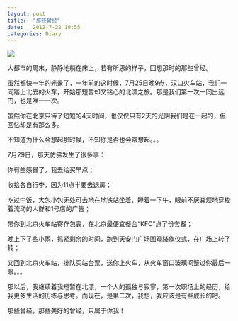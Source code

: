 ```yaml
---
layout: post
title:  "那些曾经"
date:   2012-7-22 10:55
categories: Diary
---
```


![](https://i.imgur.com/Ztr8c46.jpg)

大都市的周末，静静地躺在床上，若有所思的样子，回想那时的那些曾经。

虽然都快一年的光景了，一年前的这时候，7月25日晚9点，汉口火车站，我们一同踏上北去的火车，开始那短暂却又铭心的北漂之旅。那是我们第一次一同出远门，也是唯一一次。

虽然你在北京只待了短短的4天时间，也仅仅只有2天的光阴我们是在一起的，但回忆却是有那么多。

不知道为什么会想起那时候，不知你是否也会常想起。。。

7月29日，那天仿佛发生了很多事：

你有些感冒了，我去给买早点；

收拾各自行李，因为11点半要去退房；

吃过中饭，大包小包无处可去地在地铁站坐着、睡着一下午，眼前不厌其烦地穿梭着流动的人群和1号店的广告；

带你到北京火车站寄存包裹，在北京最便宜餐台“KFC”点了份套餐；

晚上下了些小雨，抓紧剩余的时间，跑到天安门广场围观降旗仪式，在广场上转了转；

又回到北京火车站，排队买站台票，送你上火车，从火车窗口玻璃间蹩过你最后一眼。。。

那以后，我继续着我短暂在北漂，一个人的孤独与寂寥，第一次职场上的经历，给我更多生活的历练与思考。而现在，是第二次，我想，我应该是有些成长的吧。

那些曾经，那些美好的曾经，只属于你我！
